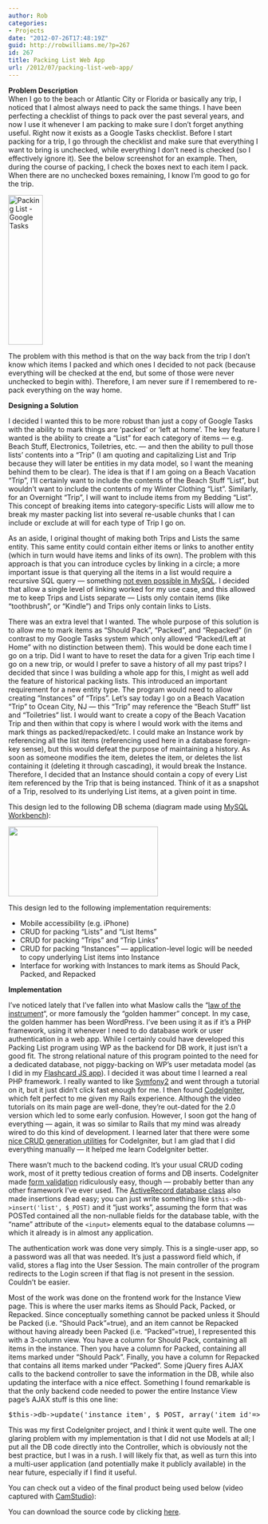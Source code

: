```yaml
---
author: Rob
categories:
- Projects
date: "2012-07-26T17:48:19Z"
guid: http://robwilliams.me/?p=267
id: 267
title: Packing List Web App
url: /2012/07/packing-list-web-app/
---
```

**Problem Description**  
When I go to the beach or Atlantic City or Florida or basically any trip, I noticed that I almost always need to pack the same things. I have been perfecting a checklist of things to pack over the past several years, and now I use it whenever I am packing to make sure I don&#8217;t forget anything useful. Right now it exists as a Google Tasks checklist. Before I start packing for a trip, I go through the checklist and make sure that everything I want to bring is unchecked, while everything I don&#8217;t need is checked (so I effectively ignore it). See the below screenshot for an example. Then, during the course of packing, I check the boxes next to each item I pack. When there are no unchecked boxes remaining, I know I&#8217;m good to go for the trip.

[<img class="alignnone size-medium wp-image-268" title="packing_list" src="http://robwilliams.me/wp-content/uploads/2012/07/packing_list-69x300.jpg" alt="Packing List - Google Tasks" width="69" height="300" />](http://robwilliams.me/wp-content/uploads/2012/07/packing_list.jpg)

The problem with this method is that on the way back from the trip I don&#8217;t know which items I packed and which ones I decided to not pack (because everything will be checked at the end, but some of those were never unchecked to begin with). Therefore, I am never sure if I remembered to re-pack everything on the way home.

**Designing a Solution**

I decided I wanted this to be more robust than just a copy of Google Tasks with the ability to mark things are &#8216;packed&#8217; or &#8216;left at home&#8217;. The key feature I wanted is the ability to create a &#8220;List&#8221; for each category of items &#8212; e.g. Beach Stuff, Electronics, Toiletries, etc. &#8212; and then the ability to pull those lists&#8217; contents into a &#8220;Trip&#8221; (I am quoting and capitalizing List and Trip because they will later be entities in my data model, so I want the meaning behind them to be clear). The idea is that if I am going on a Beach Vacation &#8220;Trip&#8221;, I&#8217;ll certainly want to include the contents of the Beach Stuff &#8220;List&#8221;, but wouldn&#8217;t want to include the contents of my Winter Clothing &#8220;List&#8221;. Similarly, for an Overnight &#8220;Trip&#8221;, I will want to include items from my Bedding &#8220;List&#8221;. This concept of breaking items into category-specific Lists will allow me to break my master packing list into several re-usable chunks that I can include or exclude at will for each type of Trip I go on.

As an aside, I original thought of making both Trips and Lists the same entity. This same entity could contain either items or links to another entity (which in turn would have items and links of its own). The problem with this approach is that you can introduce cycles by linking in a circle; a more important issue is that querying all the items in a list would require a recursive SQL query &#8212; something <a title="StackOverflow: Recursive MySQL Queries?" href="http://stackoverflow.com/questions/3704130/recursive-mysql-query/3704175#3704175" target="_blank">not even possible in MySQL</a>. I decided that allow a single level of linking worked for my use case, and this allowed me to keep Trips and Lists separate &#8212; Lists only contain items (like &#8220;toothbrush&#8221;, or &#8220;Kindle&#8221;) and Trips only contain links to Lists.

There was an extra level that I wanted. The whole purpose of this solution is to allow me to mark items as &#8220;Should Pack&#8221;, &#8220;Packed&#8221;, and &#8220;Repacked&#8221; (in contrast to my Google Tasks system which only allowed &#8220;Packed/Left at Home&#8221; with no distinction between them). This would be done each time I go on a trip. Did I want to have to reset the data for a given Trip each time I go on a new trip, or would I prefer to save a history of all my past trips? I decided that since I was building a whole app for this, I might as well add the feature of historical packing lists. This introduced an important requirement for a new entity type. The program would need to allow creating &#8220;Instances&#8221; of &#8220;Trips&#8221;. Let&#8217;s say today I go on a Beach Vacation &#8220;Trip&#8221; to Ocean City, NJ &#8212; this &#8220;Trip&#8221; may reference the &#8220;Beach Stuff&#8221; list and &#8220;Toiletries&#8221; list. I would want to create a copy of the Beach Vacation Trip and then within that copy is where I would work with the items and mark things as packed/repacked/etc. I could make an Instance work by referencing all the list items (referencing used here in a database foreign-key sense), but this would defeat the purpose of maintaining a history. As soon as someone modifies the item, deletes the item, or deletes the list containing it (deleting it through cascading), it would break the Instance. Therefore, I decided that an Instance should contain a copy of every List item referenced by the Trip that is being instanced. Think of it as a snapshot of a Trip, resolved to its underlying List items, at a given point in time.

This design led to the following DB schema (diagram made using [MySQL Workbench](http://www.mysql.com/products/workbench/ "MySQL Workbench")):

[<img class="alignnone size-medium wp-image-276" title="final_schema" src="http://robwilliams.me/wp-content/uploads/2012/07/final_schema-300x140.jpg" alt="" width="300" height="140" srcset="http://robwilliams.me/wp-content/uploads/2012/07/final_schema-300x140.jpg 300w, http://robwilliams.me/wp-content/uploads/2012/07/final_schema.jpg 876w" sizes="(max-width: 300px) 100vw, 300px" />](http://robwilliams.me/wp-content/uploads/2012/07/final_schema.jpg)

This design led to the following implementation requirements:

  * Mobile accessibility (e.g. iPhone)
  * CRUD for packing &#8220;Lists&#8221; and &#8220;List Items&#8221;
  * CRUD for packing &#8220;Trips&#8221; and &#8220;Trip Links&#8221;
  * CRUD for packing &#8220;Instances&#8221; &#8212; application-level logic will be needed to copy underlying List items into Instance
  * Interface for working with Instances to mark items as Should Pack, Packed, and Repacked

**Implementation**

I&#8217;ve noticed lately that I&#8217;ve fallen into what Maslow calls the &#8220;<a title="Wikipedia: Law of the Instrument" href="http://en.wikipedia.org/wiki/Law_of_the_instrument" target="_blank">law of the instrument</a>&#8220;, or more famously the &#8220;golden hammer&#8221; concept. In my case, the golden hammer has been WordPress. I&#8217;ve been using it as if it&#8217;s a PHP framework, using it whenever I need to do database work or user authentication in a web app. While I certainly could have developed this Packing List program using WP as the backend for DB work, it just isn&#8217;t a good fit. The strong relational nature of this program pointed to the need for a dedicated database, not piggy-backing on WP&#8217;s user metadata model (as I did in my <a title="Flashcard JS App" href="http://robwilliams.me/2012/03/flashcard-js-app/" target="_blank">Flashcard JS app</a>). I decided it was about time I learned a real PHP framework. I really wanted to like <a title="Symfony2 Home Page" href="http://symfony.com/" target="_blank">Symfony2</a> and went through a tutorial on it, but it just didn&#8217;t click fast enough for me. I then found <a title="CodeIgniter Home Page" href="http://codeigniter.com/" target="_blank">CodeIgniter</a>, which felt perfect to me given my Rails experience. Although the video tutorials on its main page are well-done, they&#8217;re out-dated for the 2.0 version which led to some early confusion. However, I soon got the hang of everything &#8212; again, it was so similar to Rails that my mind was already wired to do this kind of development. I learned later that there were some <a title="GroceryCRUD Home Page" href="http://www.grocerycrud.com/" target="_blank">nice CRUD generation utilities</a> for CodeIgniter, but I am glad that I did everything manually &#8212; it helped me learn CodeIgniter better.

There wasn&#8217;t much to the backend coding. It&#8217;s your usual CRUD coding work, most of it pretty tedious creation of forms and DB inserts. CodeIgniter made <a title="CodeIgniter User Guide: Form Validation" href="http://codeigniter.com/user_guide/libraries/form_validation.html" target="_blank">form validation</a> ridiculously easy, though &#8212; probably better than any other framework I&#8217;ve ever used. The <a title="CodeIgniter User Guide: ActiveRecord Database Class" href="http://codeigniter.com/user_guide/database/active_record.html" target="_blank">ActiveRecord database class</a> also made insertions dead easy; you can just write something like `$this->db->insert('list', $_POST)` and it &#8220;just works&#8221;, assuming the form that was POSTed contained all the non-nullable fields for the database table, with the &#8220;name&#8221; attribute of the `<input>` elements equal to the database columns &#8212; which it already is in almost any application.

The authentication work was done very simply. This is a single-user app, so a password was all that was needed. It&#8217;s just a password field which, if valid, stores a flag into the User Session. The main controller of the program redirects to the Login screen if that flag is not present in the session. Couldn&#8217;t be easier.

Most of the work was done on the frontend work for the Instance View page. This is where the user marks items as Should Pack, Packed, or Repacked. Since conceptually something cannot be packed unless it Should be Packed (i.e. &#8220;Should Pack&#8221;=true), and an item cannot be Repacked without having already been Packed (i.e. &#8220;Packed&#8221;=true), I represented this with a 3-column view. You have a column for Should Pack, containing all items in the instance. Then you have a column for Packed, containing all items marked under &#8220;Should Pack&#8221;. Finally, you have a column for Repacked that contains all items marked under &#8220;Packed&#8221;. Some jQuery fires AJAX calls to the backend controller to save the information in the DB, while also updating the interface with a nice effect. Something I found remarkable is that the only backend code needed to power the entire Instance View page&#8217;s AJAX stuff is this one line:

<pre lang="php">$this-&gt;db-&gt;update('instance_item', $_POST, array('item_id'=&gt;$_POST['item_id']));</pre>

This was my first CodeIgniter project, and I think it went quite well. The one glaring problem with my implementation is that I did not use Models at all; I put all the DB code directly into the Controller, which is obviously not the best practice, but I was in a rush. I will likely fix that, as well as turn this into a multi-user application (and potentially make it publicly available) in the near future, especially if I find it useful.

You can check out a video of the final product being used below (video captured with [CamStudio](http://camstudio.org/ "CamStudio Home Page")):



You can download the source code by clicking [here](http://robwilliams.me/weekly/pack.zip "Pack Source Code ZIP File").